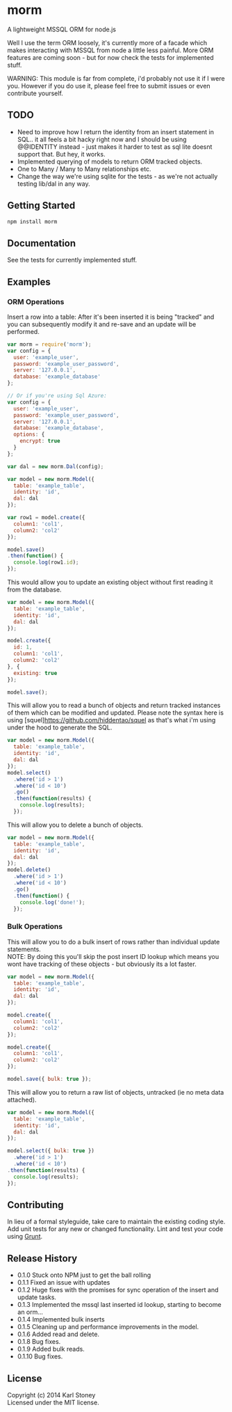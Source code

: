 # morm
A lightweight MSSQL ORM for node.js

Well I use the term ORM loosely, it's currently more of a facade which makes interacting with MSSQL from node a little less painful.  More ORM features are coming soon - but for now check the tests for implemented stuff.

WARNING: This module is far from complete, i'd probably not use it if I were you.  However if you do use it, please feel free to submit issues or even contribute yourself.

## TODO
 - Need to improve how I return the identity from an insert statement in SQL.. it all feels a bit hacky right now and I should be using @@IDENTITY instead - just makes it harder to test as sql lite doesnt support that.  But hey, it works.
 - Implemented querying of models to return ORM tracked objects.
 - One to Many / Many to Many relationships etc.
 - Change the way we're using sqlite for the tests - as we're not actually testing lib/dal in any way.

## Getting Started
```javascript
npm install morm
```

## Documentation
See the tests for currently implemented stuff.

## Examples

### ORM Operations
Insert a row into a table:
After it's been inserted it is being "tracked" and you can subsequently modify it and re-save and an update will be performed.
```javascript
var morm = require('morm');
var config = {
  user: 'example_user',
  password: 'example_user_password',
  server: '127.0.0.1',
  database: 'example_database'
};

// Or if you're using Sql Azure:
var config = {
  user: 'example_user',
  password: 'example_user_password',
  server: '127.0.0.1',
  database: 'example_database',
  options: {
    encrypt: true
  }
};

var dal = new morm.Dal(config);

var model = new morm.Model({
  table: 'example_table',
  identity: 'id',
  dal: dal
});

var row1 = model.create({
  column1: 'col1',
  column2: 'col2'
});

model.save()
.then(function() {
  console.log(row1.id);
});
```

This would allow you to update an existing object without first reading it from the database.
```javascript
var model = new morm.Model({
  table: 'example_table',
  identity: 'id',
  dal: dal
});

model.create({
  id: 1,
  column1: 'col1',
  column2: 'col2'
}, {
  existing: true
});

model.save();
```
This will allow you to read a bunch of objects and return tracked instances of them which can be modified and updated.  Please note the syntax here is using [squel]https://github.com/hiddentao/squel as that's what i'm using under the hood to generate the SQL.
```javascript
var model = new morm.Model({
  table: 'example_table',
  identity: 'id',
  dal: dal
});
model.select()
  .where('id > 1')
  .where('id < 10')
  .go()
  .then(function(results) {
    console.log(results);
  });
```

This will allow you to delete a bunch of objects.
```javascript
var model = new morm.Model({
  table: 'example_table',
  identity: 'id',
  dal: dal
});
model.delete()
  .where('id > 1')
  .where('id < 10')
  .go()
  .then(function() {
    console.log('done!');
  });

```

### Bulk Operations
This will allow you to do a bulk insert of rows rather than individual update statements.  
NOTE: By doing this you'll skip the post insert ID lookup which means you wont have tracking of these objects - but obviously its a lot faster.
```javascript
var model = new morm.Model({
  table: 'example_table',
  identity: 'id',
  dal: dal
});

model.create({
  column1: 'col1',
  column2: 'col2'
});

model.create({
  column1: 'col1',
  column2: 'col2'
});

model.save({ bulk: true });
```

This will allow you to return a raw list of objects, untracked (ie no meta data attached).
```javascript
var model = new morm.Model({
  table: 'example_table',
  identity: 'id',
  dal: dal
});

model.select({ bulk: true })
  .where('id > 1')
  .where('id < 10')
.then(function(results) {
  console.log(results);
});
```

## Contributing
In lieu of a formal styleguide, take care to maintain the existing coding style. Add unit tests for any new or changed functionality. Lint and test your code using [Grunt](http://gruntjs.com/).

## Release History
 - 0.1.0 Stuck onto NPM just to get the ball rolling
 - 0.1.1 Fixed an issue with updates
 - 0.1.2 Huge fixes with the promises for sync operation of the insert and update tasks.
 - 0.1.3 Implemented the mssql last inserted id lookup, starting to become an orm...
 - 0.1.4 Implemented bulk inserts
 - 0.1.5 Cleaning up and performance improvements in the model.
 - 0.1.6 Added read and delete.
 - 0.1.8 Bug fixes.
 - 0.1.9 Added bulk reads.
 - 0.1.10 Bug fixes.

## License
Copyright (c) 2014 Karl Stoney  
Licensed under the MIT license.
